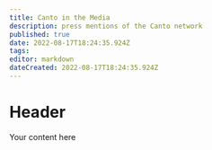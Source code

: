 ```yaml
---
title: Canto in the Media
description: press mentions of the Canto network
published: true
date: 2022-08-17T18:24:35.924Z
tags: 
editor: markdown
dateCreated: 2022-08-17T18:24:35.924Z
---
```


# Header
Your content here